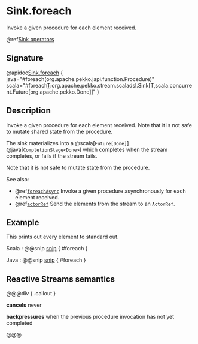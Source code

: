 # Sink.foreach

Invoke a given procedure for each element received.

@ref[Sink operators](../index.md#sink-operators)

## Signature

@apidoc[Sink.foreach](Sink$) { java="#foreach(org.apache.pekko.japi.function.Procedure)" scala="#foreach[T](f:T=%3EUnit):org.apache.pekko.stream.scaladsl.Sink[T,scala.concurrent.Future[org.apache.pekko.Done]]" }

## Description

Invoke a given procedure for each element received. Note that it is not safe to mutate shared state from the procedure.

The sink materializes into a @scala[`Future[Done]`] @java[`CompletionStage<Done>`] which completes when the
stream completes, or fails if the stream fails.

Note that it is not safe to mutate state from the procedure.

See also:

* @ref[`foreachAsync`](foreachAsync.md) Invoke a given procedure asynchronously for each element received.
* @ref[`actorRef`](actorRef.md) Send the elements from the stream to an `ActorRef`.

## Example

This prints out every element to standard out.

Scala
:   @@snip [snip](/stream-tests/src/test/scala/org/apache/pekko/stream/scaladsl/SinkSpec.scala) { #foreach }

Java
:   @@snip [snip](/stream-tests/src/test/java/org/apache/pekko/stream/javadsl/SinkTest.java) { #foreach }

## Reactive Streams semantics

@@@div { .callout }

**cancels** never

**backpressures** when the previous procedure invocation has not yet completed

@@@


